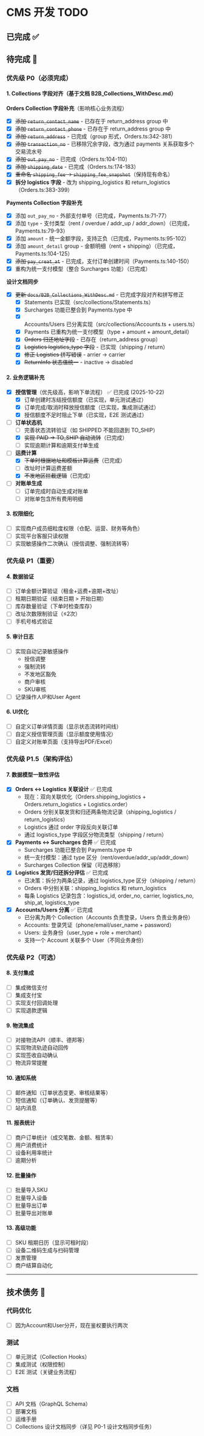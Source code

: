 # CMS 开发 TODO

## 已完成 ✅


## 待完成 🚧

### 优先级 P0（必须完成）

#### 1. Collections 字段对齐（基于文档 B2B_Collections_WithDesc.md）

**Orders Collection 字段补充**（影响核心业务流程）
- [x] ~~添加 `return_contact_name`~~ - 已存在于 return_address group 中
- [x] ~~添加 `return_contact_phone`~~ - 已存在于 return_address group 中
- [x] ~~添加 `return_address`~~ - 已完成（group 形式，Orders.ts:342-381）
- [x] ~~添加 `transaction_no`~~ - 已移除冗余字段，改为通过 payments 关系获取多个交易流水号
- [x] ~~添加 `out_pay_no`~~ - 已完成（Orders.ts:104-110）
- [x] ~~添加 `shipping_date`~~ - 已完成（Orders.ts:174-183）
- [x] ~~重命名 `shipping_fee` → `shipping_fee_snapshot`~~（保持现有命名）
- [x] **拆分 logistics 字段** - 改为 shipping_logistics 和 return_logistics（Orders.ts:383-399）

**Payments Collection 字段补充**
- [x] 添加 `out_pay_no` - 外部支付单号（已完成，Payments.ts:71-77）
- [x] 添加 `type` - 支付类型（rent / overdue / addr_up / addr_down）（已完成，Payments.ts:79-93）
- [x] 添加 `amount` - 统一金额字段，支持正负（已完成，Payments.ts:95-102）
- [x] 添加 `amount_detail` group - 金额明细（rent + shipping）（已完成，Payments.ts:104-125）
- [x] ~~添加 `pay_creat_at`~~ - 已完成，支付订单创建时间（Payments.ts:140-150）
- [x] 重构为统一支付模型（整合 Surcharges 功能）（已完成）

**设计文档同步**
- [x] ~~更新 `docs/B2B_Collections_WithDesc.md`~~ - 已完成字段对齐和拼写修正
  - [x] Statements 已实现（src/collections/Statements.ts）
  - [x] Surcharges 功能已整合到 Payments.type 中
  - [x] Accounts/Users 已分离实现（src/collections/Accounts.ts + users.ts）
  - [x] Payments 已重构为统一支付模型（type + amount + amount_detail）
  - [x] ~~Orders 归还地址字段~~ - 已存在（return_address group）
  - [x] ~~Logistics logistics_type 字段~~ - 已实现（shipping / return）
  - [x] ~~修正 Logistics 拼写错误~~ - arrier → carrier
  - [x] ~~ReturnInfo 状态值统一~~ - inactive → disabled

#### 2. 业务逻辑补充
- [x] **授信管理**（优先级高，影响下单流程） ✅ 已完成 (2025-10-22)
  - [x] 订单创建时冻结授信额度（已实现，单元测试通过）
  - [x] 订单完成/取消时释放授信额度（已实现，集成测试通过）
  - [x] 授信额度不足时阻止下单（已实现，E2E 测试通过）
- [ ] **订单状态机**
  - [ ] 完善状态流转验证（如 SHIPPED 不能回退到 TO_SHIP）
  - [x] ~~实现 PAID → TO_SHIP 自动流转~~（已完成）
  - [ ] 实现逾期计算和逾期支付单生成
- [ ] **运费计算**
  - [x] ~~下单时根据地址和模板计算运费~~（已完成）
  - [ ] 改址时计算运费差额
  - [x] ~~不发地区拦截逻辑~~（已完成）
- [ ] **对账单生成**
  - [ ] 订单完成时自动生成对账单
  - [ ] 对账单包含所有费用明细

#### 3. 权限细化
- [ ] 实现商户成员细粒度权限（仓配、运营、财务等角色）
- [ ] 实现平台客服只读权限
- [ ] 实现敏感操作二次确认（授信调整、强制流转等）

### 优先级 P1（重要）

#### 4. 数据验证
- [ ] 订单金额计算验证（租金+运费+逾期+改址）
- [ ] 租期日期验证（结束日期 > 开始日期）
- [ ] 库存数量验证（下单时检查库存）
- [ ] 改址次数限制验证（≤2次）
- [ ] 手机号格式验证

#### 5. 审计日志
- [ ] 实现自动记录敏感操作
  - 授信调整
  - 强制流转
  - 不发地区豁免
  - 商户审核
  - SKU审核
- [ ] 记录操作人IP和User Agent

#### 6. UI优化
- [ ] 自定义订单详情页面（显示状态流转时间线）
- [ ] 自定义授信管理页面（显示额度使用情况）
- [ ] 自定义对账单页面（支持导出PDF/Excel）

### 优先级 P1.5（架构评估）

#### 7. 数据模型一致性评估
- [x] **Orders ↔ Logistics 关联设计** ✅ 已完成
  - 现在：双向关联优化（Orders.shipping_logistics + Orders.return_logistics + Logistics.order）
  - Orders 分别关联发货和归还两条物流记录（shipping_logistics / return_logistics）
  - Logistics 通过 order 字段反向关联订单
  - 通过 logistics_type 字段区分物流类型（shipping / return）
- [x] **Payments ↔ Surcharges 合并** ✅ 已完成
  - Surcharges 功能已整合到 Payments.type 中
  - 统一支付模型：通过 type 区分（rent/overdue/addr_up/addr_down）
  - Surcharges Collection 保留（可选移除）
- [x] **Logistics 发货/归还拆分评估** ✅ 已完成
  - 已决策：拆分为两条记录，通过 logistics_type 区分（shipping / return）
  - Orders 中分别关联：shipping_logistics 和 return_logistics
  - 每条 Logistics 记录包含：logistics_id, order_no, carrier, logistics_no, ship_at, logistics_type
- [x] **Accounts/Users 分离** ✅ 已完成
  - 已分离为两个 Collection（Accounts 负责登录，Users 负责业务身份）
  - Accounts: 登录凭证（phone/email/user_name + password）
  - Users: 业务身份（user_type + role + merchant）
  - 支持一个 Account 关联多个 User（不同业务身份）

### 优先级 P2（可选）

#### 8. 支付集成
- [ ] 集成微信支付
- [ ] 集成支付宝
- [ ] 实现支付回调处理
- [ ] 实现退款逻辑

#### 9. 物流集成
- [ ] 对接物流API（顺丰、德邦等）
- [ ] 实现物流轨迹自动回传
- [ ] 实现签收自动确认
- [ ] 物流异常提醒

#### 10. 通知系统
- [ ] 邮件通知（订单状态变更、审核结果等）
- [ ] 短信通知（订单确认、发货提醒等）
- [ ] 站内消息

#### 11. 报表统计
- [ ] 商户订单统计（成交笔数、金额、租赁率）
- [ ] 用户消费统计
- [ ] 设备利用率统计
- [ ] 逾期分析

#### 12. 批量操作
- [ ] 批量导入SKU
- [ ] 批量导入设备
- [ ] 批量导出订单
- [ ] 批量导出对账单

#### 13. 高级功能
- [ ] SKU 租期日历（显示可租时段）
- [ ] 设备二维码生成与扫码管理
- [ ] 发票管理
- [ ] 商户结算自动化

---

## 技术债务 🔧

### 代码优化
- [ ] 因为Account和User分开，现在鉴权要执行两次

### 测试
- [ ] 单元测试（Collection Hooks）
- [ ] 集成测试（权限控制）
- [ ] E2E 测试（关键业务流程）

### 文档
- [ ] API 文档（GraphQL Schema）
- [ ] 部署文档
- [ ] 运维手册
- [ ] Collections 设计文档同步（详见 P0-1 设计文档同步任务）
